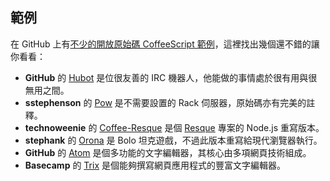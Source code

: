 ## 範例

在 GitHub 上有[不少的開放原始碼 CoffeeScript 範例](https://github.com/trending?l=coffeescript&since=monthly)，這裡找出幾個還不錯的讓你看看：

*   **GitHub** 的 [Hubot](https://hubot.github.com/) 是位很友善的 IRC 機器人，他能做的事情處於很有用與很無用之間。
*   **sstephenson** 的 [Pow](http://pow.cx/) 是不需要設置的 Rack 伺服器，原始碼亦有完美的註釋。
*   **technoweenie** 的 [Coffee-Resque](https://github.com/technoweenie/coffee-resque) 是個 [Resque](https://github.com/defunkt/resque) 專案的 Node.js 重寫版本。
*   **stephank** 的 [Orona](https://github.com/stephank/orona) 是 Bolo 坦克遊戲，不過此版本重寫給現代瀏覽器執行。
*   **GitHub** 的 [Atom](https://atom.io/) 是個多功能的文字編輯器，其核心由多項網頁技術組成。
*   **Basecamp** 的 [Trix](https://trix-editor.org/) 是個能夠撰寫網頁應用程式的豐富文字編輯器。
